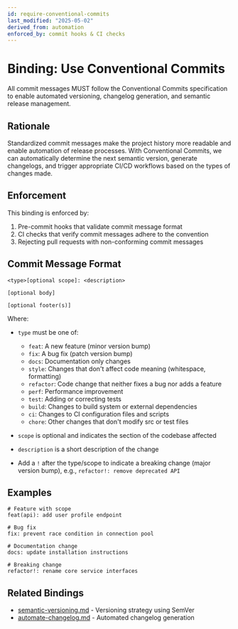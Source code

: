 ```yaml
---
id: require-conventional-commits
last_modified: "2025-05-02"
derived_from: automation
enforced_by: commit hooks & CI checks
---
```


# Binding: Use Conventional Commits

All commit messages MUST follow the Conventional Commits specification to enable automated versioning, changelog generation, and semantic release management.

## Rationale

Standardized commit messages make the project history more readable and enable automation of release processes. With Conventional Commits, we can automatically determine the next semantic version, generate changelogs, and trigger appropriate CI/CD workflows based on the types of changes made.

## Enforcement

This binding is enforced by:

1. Pre-commit hooks that validate commit message format
2. CI checks that verify commit messages adhere to the convention
3. Rejecting pull requests with non-conforming commit messages

## Commit Message Format

```
<type>[optional scope]: <description>

[optional body]

[optional footer(s)]
```

Where:

- `type` must be one of:
  - `feat`: A new feature (minor version bump)
  - `fix`: A bug fix (patch version bump)
  - `docs`: Documentation only changes
  - `style`: Changes that don't affect code meaning (whitespace, formatting)
  - `refactor`: Code change that neither fixes a bug nor adds a feature
  - `perf`: Performance improvement
  - `test`: Adding or correcting tests
  - `build`: Changes to build system or external dependencies
  - `ci`: Changes to CI configuration files and scripts
  - `chore`: Other changes that don't modify src or test files

- `scope` is optional and indicates the section of the codebase affected

- `description` is a short description of the change

- Add a `!` after the type/scope to indicate a breaking change (major version bump), e.g., `refactor!: remove deprecated API`

## Examples

```
# Feature with scope
feat(api): add user profile endpoint

# Bug fix
fix: prevent race condition in connection pool

# Documentation change
docs: update installation instructions

# Breaking change
refactor!: rename core service interfaces
```

## Related Bindings

- [semantic-versioning.md](./semantic-versioning.md) - Versioning strategy using SemVer
- [automate-changelog.md](./automate-changelog.md) - Automated changelog generation